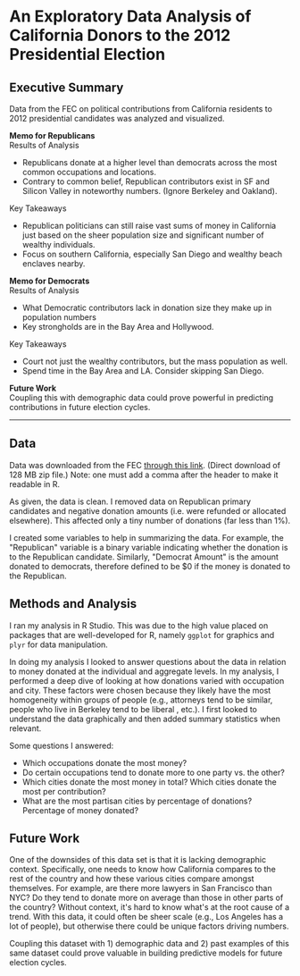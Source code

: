 # An Exploratory Data Analysis of California Donors to the 2012 Presidential Election

## Executive Summary
Data from the FEC on political contributions from California residents to 2012 presidential candidates was analyzed and visualized. 

**Memo for Republicans**  
Results of Analysis
* Republicans donate at a higher level than democrats across the most common occupations and locations. 
* Contrary to common belief, Republican contributors exist in SF and Silicon Valley in noteworthy numbers. (Ignore Berkeley and Oakland).

Key Takeaways
* Republican politicians can still raise vast sums of money in California just based on the sheer population size and significant number of wealthy individuals. 
* Focus on southern California, especially San Diego and wealthy beach enclaves nearby.

**Memo for Democrats**  
Results of Analysis
* What Democratic contributors lack in donation size they make up in population numbers
* Key strongholds are in the Bay Area and Hollywood. 

Key Takeaways
* Court not just the wealthy contributors, but the mass population as well.
* Spend time in the Bay Area and LA. Consider skipping San Diego.

**Future Work**  
Coupling this with demographic data could prove powerful in predicting contributions in future election cycles. 

------------------------------------------------------------------------------------------------

## Data
Data was downloaded from the FEC [through this link](ftp://ftp.fec.gov/FEC/Presidential_Map/2012/P00000001/P00000001-CA.zip). (Direct download of 128 MB zip file.) Note: one must add a comma after the header  to make it readable in R.

As given, the data is clean. I removed data on Republican primary candidates and negative donation amounts (i.e. were refunded or allocated elsewhere). This affected only a tiny number of donations (far less than 1%).  

I created some variables to help in summarizing the data. For example, the "Republican" variable is a binary variable indicating whether the donation is to the Republican candidate. Similarly, "Democrat Amount" is the amount donated to democrats, therefore defined to be $0 if the money is donated to the Republican. 

## Methods and Analysis
I ran my analysis in R Studio. This was due to the high value placed on packages that are well-developed for R, namely  `ggplot` for graphics and `plyr` for data manipulation. 

In doing my analysis I looked to answer questions about the data in relation to  money donated at the individual  and  aggregate levels. In my analysis, I performed a deep dive  of looking at how donations varied with occupation and city. These factors were chosen because they likely have the most homogeneity within groups of people (e.g., attorneys tend to be similar, people who live in Berkeley tend to be liberal , etc.).  I first looked to understand the  data graphically and then added summary statistics when relevant. 

Some questions I answered:
* Which occupations donate the most money? 
* Do certain occupations tend to donate more to one party vs. the other? 
* Which cities donate the most money in total? Which cities donate the most per contribution?  
* What are the most partisan cities by percentage of donations? Percentage of money donated? 

## Future Work
One of the downsides of this data set is that it is lacking demographic context. Specifically, one needs to know how California compares to the rest of the country and how  these various cities compare amongst themselves. For example, are there more lawyers in San Francisco than NYC? Do they tend  to donate more on average than those in other parts of the country? Without context, it's hard to know what's at the root cause of a trend. With this data, it could often be sheer scale (e.g., Los Angeles has a lot of people), but otherwise there could be unique factors driving numbers. 

Coupling this dataset with 1) demographic data and 2) past examples of this same dataset could prove valuable in building predictive models for future election cycles.  
